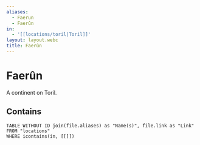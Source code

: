 ```yaml
---
aliases:
  - Faerun
  - Faerûn
in:
  - '[[locations/toril|Toril]]'
layout: layout.webc
title: Faerûn
---
```

# Faerûn

A continent on Toril.

## Contains
```dataview
TABLE WITHOUT ID join(file.aliases) as "Name(s)", file.link as "Link"
FROM "locations"
WHERE icontains(in, [[]])
```
